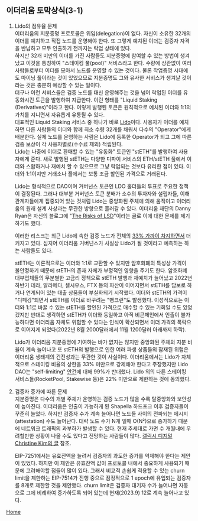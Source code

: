 ## 이더리움 토막상식(3-1)

1. Lido의 점유율 문제  
이더리움의 지분증명 프로토콜은 위임(delegation)이 없다. 자신이 소유한 32개의 이더를 예치하고 직접 노드를 운영해야 한다. 또 그렇게 예치된 이더는 검증자 자격을 반납하고 모두 인출하기 전까지는 락업 상태에 있다.  
하지만 32개 미만의 이더를 가진 사람들도 지분증명에 참여할 수 있는 방법이 생겨났고 이것을 통칭하여 "스테이킹 풀(pool)" 서비스라고 한다. 수량에 상관없이 여러 사람들로부터 이더를 모아서 노드를 운영할 수 있는 것이다. 물론 작업증명 시대에도 마이닝 풀이라는 것이 있었으므로 지분증명도 그와 유사한 서비스가 생겨날 것이라는 것은 충분히 예상할 수 있는 일이다.  
더구나 이런 서비스들은 검증 노드를 대신 운영해주는 것을 넘어 락업된 이더를 유동화시킨 토큰을 발행하여 지급한다. 이런 형태를 "Liquid Staking (Derivatives)"이라고 한다. 이렇게 발행된 토큰은 원칙적으로 예치된 이더와 1:1의 가치를 지니면서 자유롭게 유통될 수 있다.  
대표적인 Liquid Staking 서비스 중 하나가 바로 [Lido](https://lido.fi/)이다. 사용자가 이더를 예치하면 다른 사람들의 이더와 함께 최소 수량 32개를 채워서 다수의 "Operator"에게 배분한다. 실제 노드를 운영하는 사람은 Lido에 등록한 Operator가 되고 그에 따른 검증 보상이 각 사용자별로(수수료 제외) 적립된다.  
Lido는 나중에 이더로 환매할 수 있는 "유동화" 토큰인 "stETH"를 발행하여 사용자에게 준다. 
새로 발행된 stETH는 다양한 디파이 서비스의 ETH/stETH 풀에서 이더와 스왑하거나 재예치 할 수 있으므로 그냥 락업되는 것보다 유리한 점이 있다. 이더와 1:1이지만 거래소나 풀에서는 보통 조금 할인된 가격으로 거래된다.  

   Lido는 형식적으로 DAO이며 거버넌스 토큰인 LDO 홀더들의 투표로 주요한 정책이 결정된다. 그러나 대부분 거버넌스 토큰 분배가 소수의 투자자와 설립자들, 이해관계자들에게 집중되어 있는 것처럼 Lido는 중앙화된 주체에 의해 움직이고 이더리움의 원래 설계 사상과는 무관한 방향으로 흘러갈 수 있다. 이더리움 재단의 Danny Ryan은 자신의 블로그에 "[The Risks of LSD](https://notes.ethereum.org/@djrtwo/risks-of-lsd)"이라는 글로 이에 대한 문제를 제기하기도 했다.  
   
   이러한 리스크는 최근 Lido에 속한 검증 노드가 전체의 [33% 가까이 차지하면서](https://twitter.com/lidodominance/status/1707757122291646495) 더 커지고 있다. 심지어 이더리움 거버넌스가 사실상 Lido가 될 것이라고 예측하는 하는 사람들도 있다.  

   stETH는 이론적으로는 이더와 1:1로 교환할 수 있지만 암호화폐의 특성상 가격이 불안정하기 때문에 stETH의 존재 자체가 부정적인 영향을 주기도 한다. 암호화폐 대부업체들의 무분별한 고금리 정책으로 stETH 발행과 재예치가 늘어났고 2022년 하반기 테라, 알라메다, 셀시우스, FTX 등의 파산이 이어지면서 stETH를 담보로 하거나 연계되어 있는 대출 상품들이 부실화되기 시작했다. 이더와 stETH의 가격이 "디페깅"되면서 stETH를 이더로 바꾸려는 "뱅크런"도 발생했다. 이성적으로는 이더와 1:1로 바꿀 수 있는 stETH를 할인된 가격으로 매수할 수 있는 기회일 수도 있었겠지만 반대로 생각하면 stETH가 이더와 동일하고 아직 비콘체인에서 인출이 불가능하다면 이더리움 자체도 위험할 수 있다는 인식이 확산되면서 이더 가격의 폭락으로 이어지게 되었다(2022년 8월 2000달러에서 11월 1200달러 아래까지 하락).  

   Lido가 이더리움 지분증명에 기여하는 바가 없지는 않지만 중앙화된 주체의 지분 비율이 계속 늘어나고 또 stETH의 발행으로 인한 여러 파생 상품들의 잠재된 위험은 이더리움 생태계의 건전성과는 무관한 것이 사실이다. 이더리움에서는 Lido가 자체적으로 스테이킹 비율의 상한을 33% 미만으로 강제해야 한다고 주장했지만 Lido DAO는 "self-limiting" [안건](https://snapshot.org/#/lido-snapshot.eth/proposal/0x10abedcc563b66b1adee60825e78c387105110fa4a1e7354ab57bc9cc1e675c2)에 대해 99%가 반대했다. Lido 외의 다른 스테이킹 서비스들(RocketPool, Stakewise 등)은 22% 미만으로 제한하는 것에 동의했다.


2. 검증자 증가에 따른 문제  
지분증명은 다수의 개별 주체가 운영하는 검증 노드가 많을 수록 탈중앙화와 보안성이 높아진다. 이더리움은 인출이 가능하게 된 Shapella 하드포크 이후 검증자들이 꾸준히 늘었다. 하지만 검증자 수가 계속 늘어나면 노드들 사이의 전파되는 메시지(attestation) 수도 늘어난다. 대략 노드 수가 N개 일때 O(N²)으로 증가하기 때문에 네트워크 트래픽의 과부하가 발생할 수 있다. 현재 추세대로 가면 수 개월내에 우려할만한 상황이 나올 수도 있다고 전망하는 사람들이 많다. [갤럭시 디지털 Christine Kim의 글](https://www.coindesk.com/consensus-magazine/2023/09/29/the-most-pressing-issue-on-ethereum-is-validator-size-growth/) 참조.  

   EIP-7251에서는 유효잔액을 늘려서 검증자의 과도한 증가를 억제해야 한다는 제안이 있었다. 하지만 이 제안은 유효잔액 값이 프로토콜 내에서 중요하게 사용되기 때문에 고려해야할 점들이 많이 있다. 그래서 비교적 손쉽게 적용할 수 있는 churn limit을 제한하는 EIP-7514가 진행 중으로 잠정적으로 1 epoch에 유입되는 검증자를 8개로 제한할 것을 제안했다. churn limit은 검증자 대기자 수가 늘어나면 자동으로 그에 비례하여 증가하도록 되어 있는데 현재(2023.9) 12로 계속 늘어나고 있다.  


[Home](../README.md)